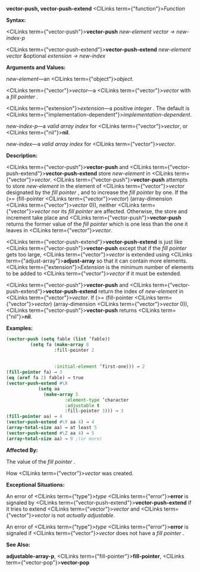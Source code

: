**vector-push, vector-push-extend** <ClLinks  term={"function"}><i>Function</i></ClLinks> 



**Syntax:** 



<ClLinks  term={"vector-push"}><b>vector-push</b></ClLinks> *new-element vector → new-index-p* 



<ClLinks  term={"vector-push-extend"}><b>vector-push-extend</b></ClLinks> *new-element vector* &amp;optional *extension → new-index* 



**Arguments and Values:** 



*new-element*—an <ClLinks  term={"object"}><i>object</i></ClLinks>. 



<ClLinks  term={"vector"}><i>vector</i></ClLinks>—a <ClLinks  term={"vector"}><i>vector</i></ClLinks> with a *fill pointer* . 



<ClLinks  term={"extension"}><i>extension</i></ClLinks>—a positive *integer* . The default is <ClLinks  term={"implementation-dependent"}><i>implementation-dependent</i></ClLinks>. 



*new-index-p*—a *valid array index* for <ClLinks  term={"vector"}><i>vector</i></ClLinks>, or <ClLinks  term={"nil"}><b>nil</b></ClLinks>. 



*new-index*—a *valid array index* for <ClLinks  term={"vector"}><i>vector</i></ClLinks>. 



**Description:** 



<ClLinks  term={"vector-push"}><b>vector-push</b></ClLinks> and <ClLinks  term={"vector-push-extend"}><b>vector-push-extend</b></ClLinks> store *new-element* in <ClLinks  term={"vector"}><i>vector</i></ClLinks>. <ClLinks  term={"vector-push"}><b>vector-push</b></ClLinks> attempts to store *new-element* in the element of <ClLinks  term={"vector"}><i>vector</i></ClLinks> designated by the *fill pointer* , and to increase the *fill pointer* by one. If the (&gt;= (fill-pointer <ClLinks  term={"vector"}><i>vector</i></ClLinks>) (array-dimension <ClLinks  term={"vector"}><i>vector</i></ClLinks> 0)), neither <ClLinks  term={"vector"}><i>vector</i></ClLinks> nor its *fill pointer* are affected. Otherwise, the store and increment take place and <ClLinks  term={"vector-push"}><b>vector-push</b></ClLinks> returns the former value of the *fill pointer* which is one less than the one it leaves in <ClLinks  term={"vector"}><i>vector</i></ClLinks>. 



<ClLinks  term={"vector-push-extend"}><b>vector-push-extend</b></ClLinks> is just like <ClLinks  term={"vector-push"}><b>vector-push</b></ClLinks> except that if the *fill pointer* gets too large, <ClLinks  term={"vector"}><i>vector</i></ClLinks> is extended using <ClLinks  term={"adjust-array"}><b>adjust-array</b></ClLinks> so that it can contain more elements. <ClLinks  term={"extension"}><i>Extension</i></ClLinks> is the minimum number of elements to be added to <ClLinks  term={"vector"}><i>vector</i></ClLinks> if it must be extended. 



<ClLinks  term={"vector-push"}><b>vector-push</b></ClLinks> and <ClLinks  term={"vector-push-extend"}><b>vector-push-extend</b></ClLinks> return the index of *new-element* in <ClLinks  term={"vector"}><i>vector</i></ClLinks>. If (&gt;= (fill-pointer <ClLinks  term={"vector"}><i>vector</i></ClLinks>) (array-dimension <ClLinks  term={"vector"}><i>vector</i></ClLinks> 0)), <ClLinks  term={"vector-push"}><b>vector-push</b></ClLinks> returns <ClLinks  term={"nil"}><b>nil</b></ClLinks>. 



**Examples:**
```lisp
(vector-push (setq fable (list ’fable)) 
	     (setq fa (make-array 8 
				  :fill-pointer 2 
				  
				  
				  :initial-element ’first-one))) → 2 
(fill-pointer fa) → 3 
(eq (aref fa 2) fable) → true 
(vector-push-extend #\X 
		    (setq aa 
			  (make-array 5 
				      :element-type ’character 
				      :adjustable t 
				      :fill-pointer 3))) → 3 
(fill-pointer aa) → 4 
(vector-push-extend #\Y aa 4) → 4 
(array-total-size aa) → at least 5 
(vector-push-extend #\Z aa 4) → 5 
(array-total-size aa) → 9 ;(or more) 
```
**Affected By:** 



The value of the *fill pointer* . 



How <ClLinks  term={"vector"}><i>vector</i></ClLinks> was created. 



**Exceptional Situations:** 



An error of <ClLinks  term={"type"}><i>type</i></ClLinks> <ClLinks  term={"error"}><b>error</b></ClLinks> is signaled by <ClLinks  term={"vector-push-extend"}><b>vector-push-extend</b></ClLinks> if it tries to extend <ClLinks  term={"vector"}><i>vector</i></ClLinks> and <ClLinks  term={"vector"}><i>vector</i></ClLinks> is not *actually adjustable*. 



An error of <ClLinks  term={"type"}><i>type</i></ClLinks> <ClLinks  term={"error"}><b>error</b></ClLinks> is signaled if <ClLinks  term={"vector"}><i>vector</i></ClLinks> does not have a *fill pointer* . 



**See Also:** 



**adjustable-array-p**, <ClLinks  term={"fill-pointer"}><b>fill-pointer</b></ClLinks>, <ClLinks  term={"vector-pop"}><b>vector-pop</b></ClLinks> 



